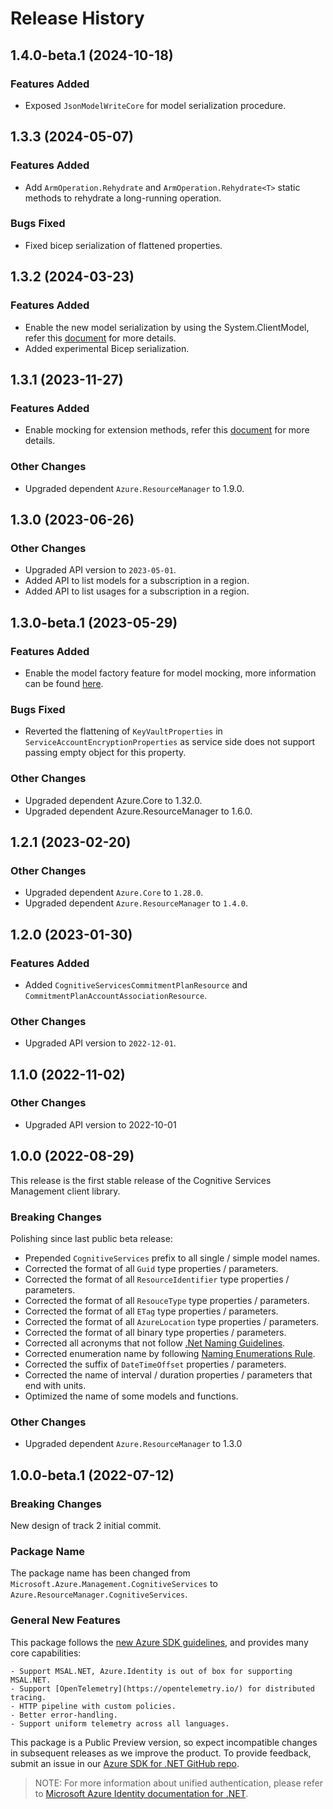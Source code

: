 # Release History

## 1.4.0-beta.1 (2024-10-18)

### Features Added

- Exposed `JsonModelWriteCore` for model serialization procedure.

## 1.3.3 (2024-05-07)

### Features Added

- Add `ArmOperation.Rehydrate` and `ArmOperation.Rehydrate<T>` static methods to rehydrate a long-running operation.

### Bugs Fixed

- Fixed bicep serialization of flattened properties.

## 1.3.2 (2024-03-23)

### Features Added

- Enable the new model serialization by using the System.ClientModel, refer this [document](https://aka.ms/azsdk/net/mrw) for more details.
- Added experimental Bicep serialization.

## 1.3.1 (2023-11-27)

### Features Added

- Enable mocking for extension methods, refer this [document](https://aka.ms/azsdk/net/mocking) for more details.

### Other Changes

- Upgraded dependent `Azure.ResourceManager` to 1.9.0.

## 1.3.0 (2023-06-26)

### Other Changes

- Upgraded API version to `2023-05-01`.
- Added API to list models for a subscription in a region.
- Added API to list usages for a subscription in a region.

## 1.3.0-beta.1 (2023-05-29)

### Features Added

- Enable the model factory feature for model mocking, more information can be found [here](https://azure.github.io/azure-sdk/dotnet_introduction.html#dotnet-mocking-factory-builder).

### Bugs Fixed

- Reverted the flattening of `KeyVaultProperties` in `ServiceAccountEncryptionProperties` as service side does not support passing empty object for this property.

### Other Changes

- Upgraded dependent Azure.Core to 1.32.0.
- Upgraded dependent Azure.ResourceManager to 1.6.0.

## 1.2.1 (2023-02-20)

### Other Changes

- Upgraded dependent `Azure.Core` to `1.28.0`.
- Upgraded dependent `Azure.ResourceManager` to `1.4.0`.

## 1.2.0 (2023-01-30)

### Features Added

- Added `CognitiveServicesCommitmentPlanResource` and `CommitmentPlanAccountAssociationResource`.

### Other Changes

- Upgraded API version to `2022-12-01`.

## 1.1.0 (2022-11-02)

### Other Changes

- Upgraded API version to 2022-10-01

## 1.0.0 (2022-08-29)

This release is the first stable release of the Cognitive Services Management client library.

### Breaking Changes

Polishing since last public beta release:
- Prepended `CognitiveServices` prefix to all single / simple model names.
- Corrected the format of all `Guid` type properties / parameters.
- Corrected the format of all `ResourceIdentifier` type properties / parameters.
- Corrected the format of all `ResouceType` type properties / parameters.
- Corrected the format of all `ETag` type properties / parameters.
- Corrected the format of all `AzureLocation` type properties / parameters.
- Corrected the format of all binary type properties / parameters.
- Corrected all acronyms that not follow [.Net Naming Guidelines](https://docs.microsoft.com/dotnet/standard/design-guidelines/naming-guidelines).
- Corrected enumeration name by following [Naming Enumerations Rule](https://docs.microsoft.com/dotnet/standard/design-guidelines/names-of-classes-structs-and-interfaces#naming-enumerations).
- Corrected the suffix of `DateTimeOffset` properties / parameters.
- Corrected the name of interval / duration properties / parameters that end with units.
- Optimized the name of some models and functions.

### Other Changes

- Upgraded dependent `Azure.ResourceManager` to 1.3.0

## 1.0.0-beta.1 (2022-07-12)

### Breaking Changes

New design of track 2 initial commit.

### Package Name

The package name has been changed from `Microsoft.Azure.Management.CognitiveServices` to `Azure.ResourceManager.CognitiveServices`.

### General New Features

This package follows the [new Azure SDK guidelines](https://azure.github.io/azure-sdk/general_introduction.html), and provides many core capabilities:

    - Support MSAL.NET, Azure.Identity is out of box for supporting MSAL.NET.
    - Support [OpenTelemetry](https://opentelemetry.io/) for distributed tracing.
    - HTTP pipeline with custom policies.
    - Better error-handling.
    - Support uniform telemetry across all languages.

This package is a Public Preview version, so expect incompatible changes in subsequent releases as we improve the product. To provide feedback, submit an issue in our [Azure SDK for .NET GitHub repo](https://github.com/Azure/azure-sdk-for-net/issues).

> NOTE: For more information about unified authentication, please refer to [Microsoft Azure Identity documentation for .NET](https://docs.microsoft.com//dotnet/api/overview/azure/identity-readme?view=azure-dotnet).
